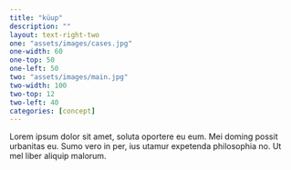 ```yaml
---
title: "küup"
description: ""
layout: text-right-two
one: "assets/images/cases.jpg"
one-width: 60
one-top: 50
one-left: 50
two: "assets/images/main.jpg"
two-width: 100
two-top: 12
two-left: 40
categories: [concept]
---
```


Lorem ipsum dolor sit amet, soluta oportere eu eum. Mei doming possit urbanitas eu. Sumo vero in per, ius utamur expetenda philosophia no. Ut mel liber aliquip malorum.